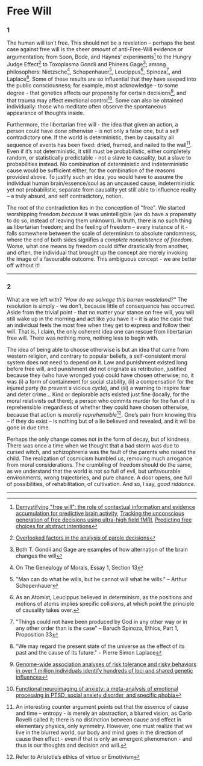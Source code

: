 # Free Will

### 1

The human will isn’t free. This should not be a revelation – perhaps the best case against free will is the sheer *amount* of anti-Free-Will evidence or argumentation; from Soon, Bode, and Haynes’ experiments[^1] to the Hungry Judge Effect[^2] to Toxoplasma Gondii and Phineas Gage[^3]; among philosophers: Nietzsche[^4], Schopenhauer[^5], Leucippus[^6], Spinoza[^7], and Laplace[^8].  Some of these results are so influential that they have seeped into the public consciousness; for example, most acknowledge - to some degree - that genetics affects our propensity for certain decisions[^9], and that trauma may affect emotional control[^10]. Some can also be obtained individually: those who meditate often observe the spontaneous appearance of thoughts inside.  

Furthermore, the libertarian free will - the idea that given an action, a person could have done otherwise - is not only a false one, but a self contradictory one. If the world is deterministic, then by causality all sequence of events has been fixed: dried, framed, and nailed to the wall[^11]. Even if it’s not deterministic, it still must be probabilistic, either completely random, or statistically predictable - not a slave to causality, but a slave to probabilities instead. No combination of deterministic and indeterministic cause would be sufficient either, for the combination of the reasons provided above. To justify such an idea, you would have to assume the individual human brain/essence/soul as an uncaused cause, indeterministic yet not probabilistic, separate from causality yet still able to influence reality – a truly absurd, and self contradictory, notion. 

The root of the contradiction lies in the conception of "free". We started worshipping freedom *because* it was unintelligible (we do have a propensity to do so, instead of leaving them unknown). In truth, there is no such thing as libertarian freedom; and the feeling of freedom – every instance of it - falls somewhere between the scale of determinism to absolute randomness, where the end of both sides signifies a *complete nonexistence of freedom*. Worse, what one means by freedom could differ drastically from another, and often, the individual that brought up the concept are merely invoking the image of a favourable outcome. This ambiguous concept - we are better off without it!

---

### 2

What are we left with? *"How do we salvage this barren wasteland?"* The resolution is simply - we don’t, because little of consequence has occurred. Aside from the trivial point - that no matter your stance on free will, you will still wake up in the morning and act like you have it – it is also the case that an individual feels the most free when they get to express and follow their will. That is, I claim, the only coherent idea one can rescue from libertarian free will. There was nothing more, nothing less to begin with. 

The idea of being able to choose otherwise is but an idea that came from western religion, and contrary to popular beliefs, a self-consistent moral system does not need to depend on it. Law and punishment existed long before free will, and punishment did not originate as retribution, justified because they (who have wronged you) could have chosen otherwise; no, it was (i) a form of containment for social stability, (ii) a compensation for the injured party (to prevent a vicious cycle), and (iii) a warning to inspire fear and deter crime... Kind or deplorable acts existed just fine (locally, for the moral relativists out there); a person who commits murder for the fun of it is reprehensible irregardless of whether they could have chosen otherwise, because that action is *morally reprehensible*[^12]. One’s pain from knowing this – if they do exist – is nothing but of a lie believed and revealed, and it will be gone in due time.

Perhaps the only change comes not in the form of decay, but of kindness. There was once a time when we thought that a bad storm was due to cursed witch, and schizophrenia was the fault of the parents who raised the child. The realization of cosmicism humbled us, removing much arrogance from moral considerations. The crumbling of freedom should do the same, as we understand that the world is not so full of evil, but unfavourable environments, wrong trajectories, and pure chance. A door opens, one full of possibilities, of rehabilitation, of cultivation. And so, I say, *good riddance*.

---

[^1]: [Demystifying "free will": the role of contextual information and evidence accumulation for predictive brain activity](https://pubmed.ncbi.nlm.nih.gov/25452111/), [Tracking the unconscious generation of free decisions using ultra-high field fMRI](https://pubmed.ncbi.nlm.nih.gov/21760881/), [Predicting free choices for abstract intentions](https://pubmed.ncbi.nlm.nih.gov/23509300/)

[^2]: [Overlooked factors in the analysis of parole decisions](https://pmc.ncbi.nlm.nih.gov/articles/PMC3198355/)

[^3]: Both T. Gondii and Gage are examples of how alternation of the brain changes the will

[^4]: On The Genealogy of Morals, Essay 1, Section 13

[^5]: "Man can do what he wills, but he cannot will what he wills." – Arthur Schopenhauer

[^6]: As an Atomist, Leucippus believed in determinism, as the positions and motions of atoms implies specific collisions, at which point the principle of causality takes over.

[^7]: "Things could not have been produced by God in any other way or in any other order than is the case" – Baruch Spinoza, Ethics, Part 1, Proposition 33

[^8]: "We may regard the present state of the universe as the effect of its past and the cause of its future." -  Pierre Simon Laplace

[^9]: [Genome-wide association analyses of risk tolerance and risky behaviors in over 1 million individuals identify hundreds of loci and shared genetic influences](https://pubmed.ncbi.nlm.nih.gov/30643258/)

[^10]: [Functional neuroimaging of anxiety: a meta-analysis of emotional processing in PTSD, social anxiety disorder, and specific phobia](https://pubmed.ncbi.nlm.nih.gov/17898336/)

[^11]: An interesting counter argument points out that the essence of cause and time – entropy - is merely an abstraction, a blurred vision, as Carlo Rovelli called it; there is no distinction between cause and effect in elementary physics, only symmetry. However, one must realize that we live in the blurred world, our body and mind goes in the direction of cause then effect - even if that is only an emergent phenomenon - and thus is our thoughts and decision and will.

[^12]: Refer to Aristotle’s ethics of virtue or Emotivism